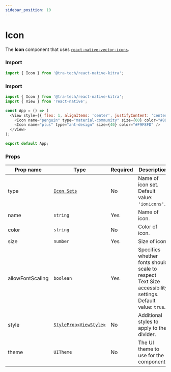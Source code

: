 ```yaml
---
sidebar_position: 10
---
```


# Icon
The **Icon**  component that uses [``react-native-vector-icons``](https://github.com/oblador/react-native-vector-icons).

### Import

```js
import { Icon } from '@tra-tech/react-native-kitra';
```

### Import

```js
import { Icon } from '@tra-tech/react-native-kitra';
import { View } from 'react-native';

const App = () => (
  <View style={{ flex: 1, alignItems: 'center', justifyContent: 'center', rowGap: 20 }}>
    <Icon name="penguin" type="material-community" size={60} color="#8973CD" />
    <Icon name="plus" type="ant-design" size={40} color="#F9F8FD" />
  </View>
);

export default App;

```
<!-- Specifies whether fonts should scale to respect Text Size accessibility settings. Default value: ``'true'``. -->
### Props

| Prop name  | Type                                                                      | Required | Description                                          |
|------------|---------------------------------------------------------------------------|----------|------------------------------------------------------|
| type | [``Icon Sets``](https://github.com/oblador/react-native-vector-icons#bundled-icon-sets) | No       | Name of icon set. Default value: ``'ionicons'``.        |
| name      | ``string``                                                                | Yes       |  Name of icon.            |
| color      | ``string``                                                                | No       | Color of icon. |
| size      | ``number``                                                                | Yes       | Size of icon. |
| allowFontScaling| ``boolean``                                                         | Yes       | Specifies whether fonts should scale to respect Text Size accessibility settings. Default value: ``true``. |
| style      | [``StyleProp<ViewStyle>``](https://reactnative.dev/docs/view-style-props) | No       | Additional styles to apply to the divider.           |
| theme      | ``UITheme ``                                                              | No       | The UI theme to use for the component.               |
